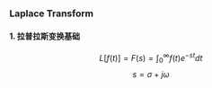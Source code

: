 ### Laplace Transform

#### 1. 拉普拉斯变换基础








$$
L[f(t)] = F(s) = \int_{0}^{\infty}f(t)e^{-st}dt
$$
$$
s=\sigma + j\omega
$$


